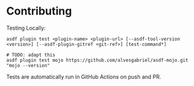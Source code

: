 # Contributing

Testing Locally:

```shell
asdf plugin test <plugin-name> <plugin-url> [--asdf-tool-version <version>] [--asdf-plugin-gitref <git-ref>] [test-command*]

# TODO: adapt this
asdf plugin test mojo https://github.com/alvesgabriel/asdf-mojo.git "mojo --version"
```

Tests are automatically run in GitHub Actions on push and PR.

